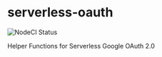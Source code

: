 # serverless-oauth

![NodeCI Status](https://github.com/hoffination/serverless-oauth/workflows/Node%20CI/badge.svg)

Helper Functions for Serverless Google OAuth 2.0
